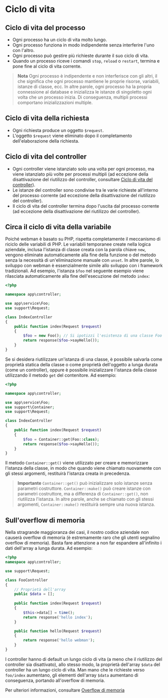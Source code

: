 # Ciclo di vita

## Ciclo di vita del processo
- Ogni processo ha un ciclo di vita molto lungo.
- Ogni processo funziona in modo indipendente senza interferire l'uno con l'altro.
- Ogni processo può gestire più richieste durante il suo ciclo di vita.
- Quando un processo riceve i comandi `stop`, `reload` o `restart`, termina e pone fine al ciclo di vita corrente.

> **Nota**
> Ogni processo è indipendente e non interferisce con gli altri, il che significa che ogni processo mantiene le proprie risorse, variabili, istanze di classe, ecc. In altre parole, ogni processo ha la propria connessione al database e inizializza le istanze di singoletto ogni volta che un processo inizia. Di conseguenza, multipli processi comportano inizializzazioni multiple.

## Ciclo di vita della richiesta
- Ogni richiesta produce un oggetto `$request`.
- L'oggetto `$request` viene eliminato dopo il completamento dell'elaborazione della richiesta.

## Ciclo di vita del controller
- Ogni controller viene istanziato solo una volta per ogni processo, ma viene istanziato più volte per processi multipli (ad eccezione della disattivazione del riutilizzo del controller, consultare [Ciclo di vita del controller](https://www.workerman.net/doc/webman/controller.html#%E7%94%9F%E5%91%BD%E5%91%A8%E6%9C%9F)).
- Le istanze del controller sono condivise tra le varie richieste all'interno del processo corrente (ad eccezione della disattivazione del riutilizzo del controller).
- Il ciclo di vita del controller termina dopo l'uscita dal processo corrente (ad eccezione della disattivazione del riutilizzo del controller).

## Circa il ciclo di vita della variabile
Poiché webman è basato su PHP, rispetta completamente il meccanismo di riciclo delle variabili di PHP. Le variabili temporanee create nella logica aziendale, inclusa l'istanza di classe creata con la parola chiave `new`, vengono eliminate automaticamente alla fine della funzione o del metodo senza la necessità di un'eliminazione manuale con `unset`. In altre parole, lo sviluppo con webman è essenzialmente simile allo sviluppo con i framework tradizionali. Ad esempio, l'istanza `$foo` nel seguente esempio viene rilasciata automaticamente alla fine dell'esecuzione del metodo `index`:
```php
<?php

namespace app\controller;

use app\service\Foo;
use support\Request;

class IndexController
{
    public function index(Request $request)
    {
        $foo = new Foo(); // Si ipotizzi l'esistenza di una classe Foo
        return response($foo->sayHello());
    }
}
```
Se si desidera riutilizzare un'istanza di una classe, è possibile salvarla come proprietà statica della classe o come proprietà dell'oggetto a lunga durata (come un controller), oppure è possibile inizializzare l'istanza della classe utilizzando il metodo `get` del contenitore. Ad esempio:
```php
<?php

namespace app\controller;

use app\service\Foo;
use support\Container;
use support\Request;

class IndexController
{
    public function index(Request $request)
    {
        $foo = Container::get(Foo::class);
        return response($foo->sayHello());
    }
}
```
Il metodo `Container::get()` viene utilizzato per creare e memorizzare l'istanza della classe, in modo che quando viene chiamato nuovamente con gli stessi argomenti, restituirà l'istanza creata in precedenza.

> **Importante**
> `Container::get()` può inizializzare solo istanze senza parametri costruttore. `Container::make()` può creare istanze con parametri costruttore, ma a differenza di `Container::get()`, non riutilizza l'istanza. In altre parole, anche se chiamato con gli stessi argomenti, `Container::make()` restituirà sempre una nuova istanza.

## Sull'overflow di memoria
Nella stragrande maggioranza dei casi, il nostro codice aziendale non causerà overflow di memoria (è estremamente raro che gli utenti segnalino overflow di memoria). Basta fare attenzione a non far espandere all'infinito i dati dell'array a lunga durata. Ad esempio:
```php
<?php
namespace app\controller;

use support\Request;

class FooController
{
    // Proprietà dell'array
    public $data = [];
    
    public function index(Request $request)
    {
        $this->data[] = time();
        return response('hello index');
    }

    public function hello(Request $request)
    {
        return response('hello webman');
    }
}
```
I controller hanno di default un lungo ciclo di vita (a meno che il riutilizzo del controller sia disattivato), allo stesso modo, la proprietà dell'array `$data` del controller ha un lungo ciclo di vita. Man mano che le richieste verso `foo/index` aumentano, gli elementi dell'array `$data` aumentano di conseguenza, portando all'overflow di memoria.

Per ulteriori informazioni, consultare [Overflow di memoria](./memory-leak.md)

